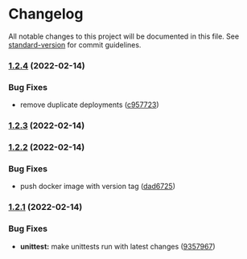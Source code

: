 # Changelog

All notable changes to this project will be documented in this file. See [standard-version](https://github.com/conventional-changelog/standard-version) for commit guidelines.

### [1.2.4](https://bitbucket.org/calmisland/kidsloop-attendance-service/compare/v1.2.3...v1.2.4) (2022-02-14)


### Bug Fixes

* remove duplicate deployments ([c957723](https://bitbucket.org/calmisland/kidsloop-attendance-service/commit/c95772316a81dde5758b6d3c5180fa05644beb9f))

### [1.2.3](https://bitbucket.org/calmisland/kidsloop-attendance-service/compare/v1.2.2...v1.2.3) (2022-02-14)

### [1.2.2](https://bitbucket.org/calmisland/kidsloop-attendance-service/compare/v1.2.1...v1.2.2) (2022-02-14)


### Bug Fixes

* push docker image with version tag ([dad6725](https://bitbucket.org/calmisland/kidsloop-attendance-service/commit/dad6725b252611a0570916492a8f9e27d82d8d5e))

### [1.2.1](https://bitbucket.org/calmisland/kidsloop-attendance-service/compare/v1.2.0...v1.2.1) (2022-02-14)


### Bug Fixes

* **unittest:** make unittests run with latest changes ([9357967](https://bitbucket.org/calmisland/kidsloop-attendance-service/commit/93579673aabdfb1fa575ea55ea8ec1913b525de9))
